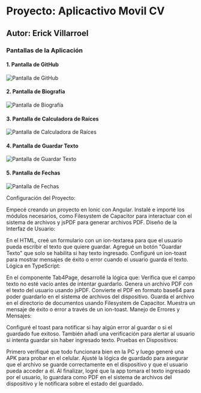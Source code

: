 # Proyecto: Aplicactivo Movil CV

## Autor: Erick Villarroel

### Pantallas de la Aplicación

#### 1. Pantalla de GitHub
![Pantalla de GitHub](https://github.com/user-attachments/assets/a9b21f36-173b-46cf-bb1a-9b7ffd21a7a7)

#### 2. Pantalla de Biografía
![Pantalla de Biografía](https://github.com/user-attachments/assets/5d63e394-97b2-4e97-868b-4ec55654b128)

#### 3. Pantalla de Calculadora de Raíces
![Pantalla de Calculadora de Raíces](https://github.com/user-attachments/assets/3d0406a3-6d2d-4f56-9e22-1cd096577fb0)

#### 4. Pantalla de Guardar Texto
![Pantalla de Guardar Texto](https://github.com/user-attachments/assets/b5cfe0b6-dc0c-42de-bc4c-692105a99de9)

#### 5. Pantalla de Fechas
![Pantalla de Fechas](https://github.com/user-attachments/assets/b8a9e813-0e3e-4195-ac1e-879d682385b3)


Configuración del Proyecto:

Empecé creando un proyecto en Ionic con Angular.
Instalé e importé los módulos necesarios, como Filesystem de Capacitor para interactuar con el sistema de archivos y jsPDF para generar archivos PDF.
Diseño de la Interfaz de Usuario:

En el HTML, creé un formulario con un ion-textarea para que el usuario pueda escribir el texto que quiere guardar.
Agregué un botón "Guardar Texto" que solo se habilita si hay texto ingresado.
Configuré un ion-toast para mostrar mensajes de éxito o error cuando el usuario guarda el texto.
Lógica en TypeScript:

En el componente Tab4Page, desarrollé la lógica que:
Verifica que el campo texto no esté vacío antes de intentar guardarlo.
Genera un archivo PDF con el texto del usuario usando jsPDF.
Convierte el PDF en formato base64 para poder guardarlo en el sistema de archivos del dispositivo.
Guarda el archivo en el directorio de documentos usando Filesystem de Capacitor.
Muestra un mensaje de éxito o error a través de un ion-toast.
Manejo de Errores y Mensajes:

Configuré el toast para notificar si hay algún error al guardar o si el guardado fue exitoso.
También añadí una verificación para alertar al usuario si intenta guardar sin haber ingresado texto.
Pruebas en Dispositivos:

Primero verifiqué que todo funcionara bien en la PC y luego generé una APK para probar en el celular.
Ajusté la lógica de guardado para asegurar que el archivo se guarde correctamente en el dispositivo y que el usuario pueda acceder a él.
Al finalizar, logré que la app tomara el texto ingresado por el usuario, lo guardara como PDF en el sistema de archivos del dispositivo y le notificara sobre el estado del guardado.
